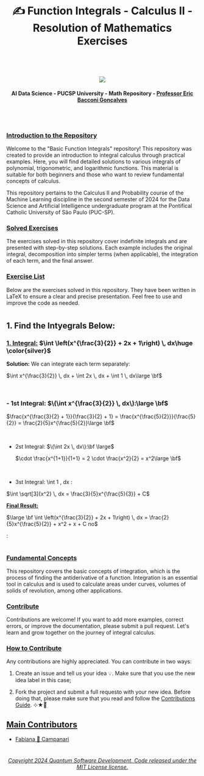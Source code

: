 <br>

# <p align="center"> ✍️ Function Integrals - Calculus II - Resolution of Mathematics Exercises

<br><br>

 <p align="center">
<img src="https://github.com/user-attachments/assets/8cee1a6f-8377-4d60-bf47-ae6dec56102e"/>

<br>

#### <p align="center"> AI Data Science - PUCSP University - Math Repository - [Professor Eric Bacconi Gonçalves](https://www.linkedin.com/in/eric-bacconi-423137/)

<br>

#

### [Introduction to the Repository]()

Welcome to the "Basic Function Integrals" repository! This repository was created to provide an introduction to integral calculus through practical examples. Here, you will find detailed solutions to various integrals of polynomial, trigonometric, and logarithmic functions. This material is suitable for both beginners and those who want to review fundamental concepts of calculus.

This repository pertains to the Calculus II and Probability course of the Machine Learning discipline in the second semester of 2024 for the Data Science and Artificial Intelligence undergraduate program at the Pontifical Catholic University of São Paulo (PUC-SP).

### [Solved Exercises]()
The exercises solved in this repository cover indefinite integrals and are presented with step-by-step solutions. Each example includes the original integral, decomposition into simpler terms (when applicable), the integration of each term, and the final answer.

### [Exercise List]()

Below are the exercises solved in this repository. They have been written in LaTeX to ensure a clear and precise presentation. Feel free to use and improve the code as needed.

#

## 1. Find the Intyegrals Below:


### [1. Integral:]()  $\int \left(x^{\frac{3}{2}} + 2x + 1\right) \, dx\huge \color{silver}$

**Solution:** We can integrate each term separately:

$\int x^{\frac{3}{2}} \, dx + \int 2x \, dx + \int 1 \, dx\large \bf$ 

<br>

### - 1st Integral:  $\(\int x^{\frac{3}{2}} \, dx\):\large \bf$

  $\frac{x^{\frac{3}{2} + 1}}{\frac{3}{2} + 1} = \frac{x^{\frac{5}{2}}}{\frac{5}{2}} = \frac{2}{5}x^{\frac{5}{2}}\large \bf$

  <br>

- 2st Integral: $\(\int 2x \, dx\):\bf \large$

  $\cdot \frac{x^{1+1}}{1+1} = 2 \cdot \frac{x^2}{2} = x^2\large \bf$

    <br>

 
- 3st Integral: \int 1 , dx :

$\int \sqrt[3]{x^2} \, dx = \frac{3}{5}x^{\frac{5}{3}} + C$


[**Final Result:**]()

$\large \bf \int \left(x^{\frac{3}{2}} + 2x + 1\right) \, dx = \frac{2}{5}x^{\frac{5}{2}} + x^2 + x + C no$
 







:





#

### [Fundamental Concepts]()
This repository covers the basic concepts of integration, which is the process of finding the antiderivative of a function. Integration is an essential tool in calculus and is used to calculate areas under curves, volumes of solids of revolution, among other applications.

### [Contribute]()

Contributions are welcome! If you want to add more examples, correct errors, or improve the documentation, please submit a pull request. Let's learn and grow together on the journey of integral calculus.

### [How to Contribute]()

Any contributions are highly appreciated.  You can contribute in two ways:

   1. Create an issue and tell us your idea 💡. Make sure that you use the new idea label in this case;

   2. Fork the project and submit a full requesto with your new idea. Before doing that, please make sure that you read and follow the [Contributions Guide](https://github.com/Mindful-AI-Assistants/.github/blob/9e7e98f98af07a1d6c4bdeb349e1a9db04f8ed0e/CONTRIBUTIBNG.md). ⊹★🔭๋࣭


## [Main Contributors]() 

- [Fabiana 🚀 Campanari](https://github.com/FabianaCampanari)






#

###### <p align="center"> [Copyright 2024 Quantum Software Development. Code released under the MIT License license.](https://github.com/Quantum-Software-Development/Math/blob/3bf8270ca09d3848f2bf22f9ac89368e52a2fb66/LICENSE)

